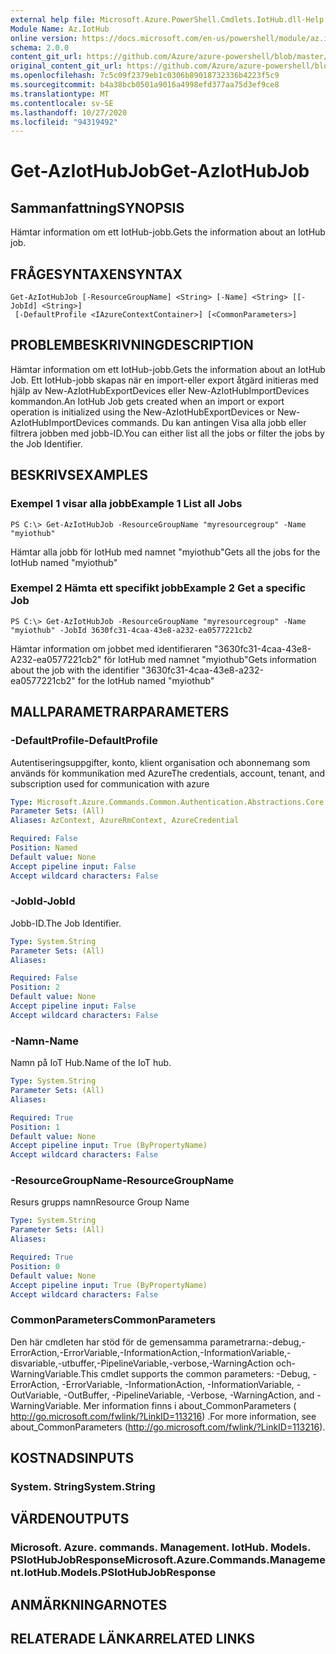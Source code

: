 ```yaml
---
external help file: Microsoft.Azure.PowerShell.Cmdlets.IotHub.dll-Help.xml
Module Name: Az.IotHub
online version: https://docs.microsoft.com/en-us/powershell/module/az.iothub/get-aziothubjob
schema: 2.0.0
content_git_url: https://github.com/Azure/azure-powershell/blob/master/src/IotHub/IotHub/help/Get-AzIotHubJob.md
original_content_git_url: https://github.com/Azure/azure-powershell/blob/master/src/IotHub/IotHub/help/Get-AzIotHubJob.md
ms.openlocfilehash: 7c5c09f2379eb1c0306b89018732336b4223f5c9
ms.sourcegitcommit: b4a38bcb0501a9016a4998efd377aa75d3ef9ce8
ms.translationtype: MT
ms.contentlocale: sv-SE
ms.lasthandoff: 10/27/2020
ms.locfileid: "94319492"
---
```

# <span data-ttu-id="8b78a-101">Get-AzIotHubJob</span><span class="sxs-lookup"><span data-stu-id="8b78a-101">Get-AzIotHubJob</span></span>

## <span data-ttu-id="8b78a-102">Sammanfattning</span><span class="sxs-lookup"><span data-stu-id="8b78a-102">SYNOPSIS</span></span>
<span data-ttu-id="8b78a-103">Hämtar information om ett IotHub-jobb.</span><span class="sxs-lookup"><span data-stu-id="8b78a-103">Gets the information about an IotHub job.</span></span>

## <span data-ttu-id="8b78a-104">FRÅGESYNTAXEN</span><span class="sxs-lookup"><span data-stu-id="8b78a-104">SYNTAX</span></span>

```
Get-AzIotHubJob [-ResourceGroupName] <String> [-Name] <String> [[-JobId] <String>]
 [-DefaultProfile <IAzureContextContainer>] [<CommonParameters>]
```

## <span data-ttu-id="8b78a-105">PROBLEMBESKRIVNING</span><span class="sxs-lookup"><span data-stu-id="8b78a-105">DESCRIPTION</span></span>
<span data-ttu-id="8b78a-106">Hämtar information om ett IotHub-jobb.</span><span class="sxs-lookup"><span data-stu-id="8b78a-106">Gets the information about an IotHub Job.</span></span>
<span data-ttu-id="8b78a-107">Ett IotHub-jobb skapas när en import-eller export åtgärd initieras med hjälp av New-AzIotHubExportDevices eller New-AzIotHubImportDevices kommandon.</span><span class="sxs-lookup"><span data-stu-id="8b78a-107">An IotHub Job gets created when an import or export operation is initialized using the New-AzIotHubExportDevices or New-AzIotHubImportDevices commands.</span></span>
<span data-ttu-id="8b78a-108">Du kan antingen Visa alla jobb eller filtrera jobben med jobb-ID.</span><span class="sxs-lookup"><span data-stu-id="8b78a-108">You can either list all the jobs or filter the jobs by the Job Identifier.</span></span>

## <span data-ttu-id="8b78a-109">BESKRIVS</span><span class="sxs-lookup"><span data-stu-id="8b78a-109">EXAMPLES</span></span>

### <span data-ttu-id="8b78a-110">Exempel 1 visar alla jobb</span><span class="sxs-lookup"><span data-stu-id="8b78a-110">Example 1 List all Jobs</span></span>
```
PS C:\> Get-AzIotHubJob -ResourceGroupName "myresourcegroup" -Name "myiothub"
```

<span data-ttu-id="8b78a-111">Hämtar alla jobb för IotHub med namnet "myiothub"</span><span class="sxs-lookup"><span data-stu-id="8b78a-111">Gets all the jobs for the IotHub named "myiothub"</span></span>

### <span data-ttu-id="8b78a-112">Exempel 2 Hämta ett specifikt jobb</span><span class="sxs-lookup"><span data-stu-id="8b78a-112">Example 2 Get a specific Job</span></span>
```
PS C:\> Get-AzIotHubJob -ResourceGroupName "myresourcegroup" -Name "myiothub" -JobId 3630fc31-4caa-43e8-a232-ea0577221cb2
```

<span data-ttu-id="8b78a-113">Hämtar information om jobbet med identifieraren "3630fc31-4caa-43e8-A232-ea0577221cb2" för IotHub med namnet "myiothub"</span><span class="sxs-lookup"><span data-stu-id="8b78a-113">Gets information about the job with the identifier "3630fc31-4caa-43e8-a232-ea0577221cb2" for the IotHub named "myiothub"</span></span>

## <span data-ttu-id="8b78a-114">MALLPARAMETRAR</span><span class="sxs-lookup"><span data-stu-id="8b78a-114">PARAMETERS</span></span>

### <span data-ttu-id="8b78a-115">-DefaultProfile</span><span class="sxs-lookup"><span data-stu-id="8b78a-115">-DefaultProfile</span></span>
<span data-ttu-id="8b78a-116">Autentiseringsuppgifter, konto, klient organisation och abonnemang som används för kommunikation med Azure</span><span class="sxs-lookup"><span data-stu-id="8b78a-116">The credentials, account, tenant, and subscription used for communication with azure</span></span>

```yaml
Type: Microsoft.Azure.Commands.Common.Authentication.Abstractions.Core.IAzureContextContainer
Parameter Sets: (All)
Aliases: AzContext, AzureRmContext, AzureCredential

Required: False
Position: Named
Default value: None
Accept pipeline input: False
Accept wildcard characters: False
```

### <span data-ttu-id="8b78a-117">-JobId</span><span class="sxs-lookup"><span data-stu-id="8b78a-117">-JobId</span></span>
<span data-ttu-id="8b78a-118">Jobb-ID.</span><span class="sxs-lookup"><span data-stu-id="8b78a-118">The Job Identifier.</span></span> 

```yaml
Type: System.String
Parameter Sets: (All)
Aliases:

Required: False
Position: 2
Default value: None
Accept pipeline input: False
Accept wildcard characters: False
```

### <span data-ttu-id="8b78a-119">-Namn</span><span class="sxs-lookup"><span data-stu-id="8b78a-119">-Name</span></span>
<span data-ttu-id="8b78a-120">Namn på IoT Hub.</span><span class="sxs-lookup"><span data-stu-id="8b78a-120">Name of the IoT hub.</span></span> 

```yaml
Type: System.String
Parameter Sets: (All)
Aliases:

Required: True
Position: 1
Default value: None
Accept pipeline input: True (ByPropertyName)
Accept wildcard characters: False
```

### <span data-ttu-id="8b78a-121">-ResourceGroupName</span><span class="sxs-lookup"><span data-stu-id="8b78a-121">-ResourceGroupName</span></span>
<span data-ttu-id="8b78a-122">Resurs grupps namn</span><span class="sxs-lookup"><span data-stu-id="8b78a-122">Resource Group Name</span></span>

```yaml
Type: System.String
Parameter Sets: (All)
Aliases:

Required: True
Position: 0
Default value: None
Accept pipeline input: True (ByPropertyName)
Accept wildcard characters: False
```

### <span data-ttu-id="8b78a-123">CommonParameters</span><span class="sxs-lookup"><span data-stu-id="8b78a-123">CommonParameters</span></span>
<span data-ttu-id="8b78a-124">Den här cmdleten har stöd för de gemensamma parametrarna:-debug,-ErrorAction,-ErrorVariable,-InformationAction,-InformationVariable,-disvariable,-utbuffer,-PipelineVariable,-verbose,-WarningAction och-WarningVariable.</span><span class="sxs-lookup"><span data-stu-id="8b78a-124">This cmdlet supports the common parameters: -Debug, -ErrorAction, -ErrorVariable, -InformationAction, -InformationVariable, -OutVariable, -OutBuffer, -PipelineVariable, -Verbose, -WarningAction, and -WarningVariable.</span></span> <span data-ttu-id="8b78a-125">Mer information finns i about_CommonParameters ( http://go.microsoft.com/fwlink/?LinkID=113216) .</span><span class="sxs-lookup"><span data-stu-id="8b78a-125">For more information, see about_CommonParameters (http://go.microsoft.com/fwlink/?LinkID=113216).</span></span>

## <span data-ttu-id="8b78a-126">KOSTNADS</span><span class="sxs-lookup"><span data-stu-id="8b78a-126">INPUTS</span></span>

### <span data-ttu-id="8b78a-127">System. String</span><span class="sxs-lookup"><span data-stu-id="8b78a-127">System.String</span></span>

## <span data-ttu-id="8b78a-128">VÄRDEN</span><span class="sxs-lookup"><span data-stu-id="8b78a-128">OUTPUTS</span></span>

### <span data-ttu-id="8b78a-129">Microsoft. Azure. commands. Management. IotHub. Models. PSIotHubJobResponse</span><span class="sxs-lookup"><span data-stu-id="8b78a-129">Microsoft.Azure.Commands.Management.IotHub.Models.PSIotHubJobResponse</span></span>

## <span data-ttu-id="8b78a-130">ANMÄRKNINGAR</span><span class="sxs-lookup"><span data-stu-id="8b78a-130">NOTES</span></span>

## <span data-ttu-id="8b78a-131">RELATERADE LÄNKAR</span><span class="sxs-lookup"><span data-stu-id="8b78a-131">RELATED LINKS</span></span>
